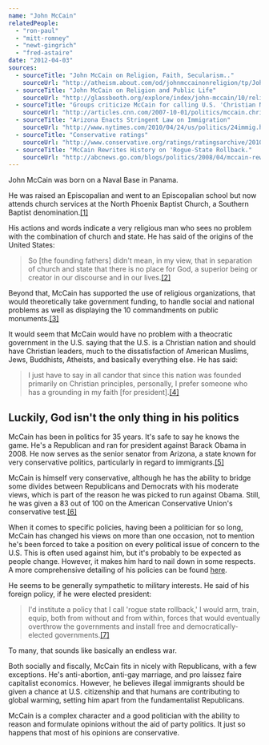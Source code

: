 ```yaml
---
name: "John McCain"
relatedPeople:
  - "ron-paul"
  - "mitt-romney"
  - "newt-gingrich"
  - "fred-astaire"
date: "2012-04-03"
sources:
  - sourceTitle: "John McCain on Religion, Faith, Secularism.."
    sourceUrl: "http://atheism.about.com/od/johnmccainonreligion/tp/JohnMcCainReligionSecularism.htm"
  - sourceTitle: "John McCain on Religion and Public Life"
    sourceUrl: "http://glassbooth.org/explore/index/john-mccain/10/religion-and-public-life/34/"
  - sourceTitle: "Groups criticize McCain for calling U.S. 'Christian Nation.'"
    sourceUrl: "http://articles.cnn.com/2007-10-01/politics/mccain.christian.nation_1_john-mccain-christian-nation-christian-nation?_s=PM:POLITICS"
  - sourceTitle: "Arizona Enacts Stringent Law on Immigration"
    sourceUrl: "http://www.nytimes.com/2010/04/24/us/politics/24immig.html"
  - sourceTitle: "Conservative ratings"
    sourceUrl: "http://www.conservative.org/ratings/ratingsarchive/2010/2010SenateRatings.htm"
  - sourceTitle: "McCain Rewrites History on 'Rogue-State Rollback."
    sourceUrl: "http://abcnews.go.com/blogs/politics/2008/04/mccain-rewrites/"
---
```


John McCain was born on a Naval Base in Panama.

He was raised an Episcopalian and went to an Episcopalian school but now attends church services at the North Phoenix Baptist Church, a Southern Baptist denomination.<a class="source-citation" href="#http://atheism.about.com/od/johnmccainonreligion/tp/JohnMcCainReligionSecularism.htm" title="John McCain on Religion, Faith, Secularism..">[1]</a>

His actions and words indicate a very religious man who sees no problem with the combination of church and state. He has said of the origins of the United States:

>So [the founding fathers] didn't mean, in my view, that in separation of church and state that there is no place for God, a superior being or creator in our discourse and in our lives.<a class="source-citation" href="#http://glassbooth.org/explore/index/john-mccain/10/religion-and-public-life/34/" title="John McCain on Religion and Public Life">[2]</a>

Beyond that, McCain has supported the use of religious organizations, that would theoretically take government funding, to handle social and national problems as well as displaying the 10 commandments on public monuments.<a class="source-citation" href="#http://glassbooth.org/explore/index/john-mccain/10/religion-and-public-life/34/" title="John McCain on Religion and Public Life">[3]</a>

It would seem that McCain would have no problem with a theocratic government in the U.S. saying that the U.S. is a Christian nation and should have Christian leaders, much to the dissatisfaction of American Muslims, Jews, Buddhists, Atheists, and basically everything else. He has said:

>I just have to say in all candor that since this nation was founded primarily on Christian principles, personally, I prefer someone who has a grounding in my faith [for president].<a class="source-citation" href="#http://articles.cnn.com/2007-10-01/politics/mccain.christian.nation_1_john-mccain-christian-nation-christian-nation?_s=PM:POLITICS" title="Groups criticize McCain for calling U.S. &apos;Christian Nation.&apos;">[4]</a>

## Luckily, God isn't the only thing in his politics

McCain has been in politics for 35 years. It's safe to say he knows the game. He's a Republican and ran for president against Barack Obama in 2008. He now serves as the senior senator from Arizona, a state known for very conservative politics, particularly in regard to immigrants.<a class="source-citation" href="#http://www.nytimes.com/2010/04/24/us/politics/24immig.html" title="Arizona Enacts Stringent Law on Immigration">[5]</a>

McCain is himself very conservative, although he has the ability to bridge some divides between Republicans and Democrats with his moderate views, which is part of the reason he was picked to run against Obama. Still, he was given a 83 out of 100 on the American Conservative Union's conservative test.<a class="source-citation" href="#http://www.conservative.org/ratings/ratingsarchive/2010/2010SenateRatings.htm" title="Conservative ratings">[6]</a>

When it comes to specific policies, having been a politician for so long, McCain has changed his views on more than one occasion, not to mention he's been forced to take a position on every political issue of concern to the U.S. This is often used against him, but it's probably to be expected as people change. However, it makes him hard to nail down in some respects. A more comprehensive detailing of his policies can be found [here](http://en.wikipedia.org/wiki/Political_positions_of_John_McCain).

He seems to be generally sympathetic to military interests. He said of his foreign policy, if he were elected president:

>I'd institute a policy that I call 'rogue state rollback,' I would arm, train, equip, both from without and from within, forces that would eventually overthrow the governments and install free and democratically-elected governments.<a class="source-citation" href="#http://abcnews.go.com/blogs/politics/2008/04/mccain-rewrites/" title="McCain Rewrites History on &apos;Rogue-State Rollback.">[7]</a>

To many, that sounds like basically an endless war.

Both socially and fiscally, McCain fits in nicely with Republicans, with a few exceptions. He's anti-abortion, anti-gay marriage, and pro laissez faire capitalist economics. However, he believes illegal immigrants should be given a chance at U.S. citizenship and that humans are contributing to global warming, setting him apart from the fundamentalist Republicans.

McCain is a complex character and a good politician with the ability to reason and formulate opinions without the aid of party politics. It just so happens that most of his opinions are conservative.